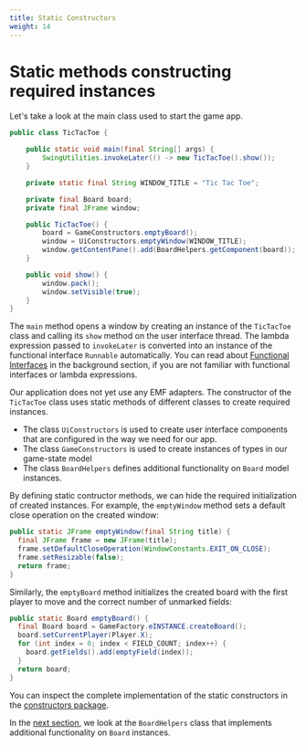 ```yaml
---
title: Static Constructors
weight: 14
---
```


# Static methods constructing required instances

Let's take a look at the main class used to start the game app.

```java
public class TicTacToe {

	public static void main(final String[] args) {
		SwingUtilities.invokeLater(() -> new TicTacToe().show());
	}

	private static final String WINDOW_TITLE = "Tic Tac Toe";

	private final Board board;
	private final JFrame window;

	public TicTacToe() {
		board = GameConstructors.emptyBoard();
		window = UiConstructors.emptyWindow(WINDOW_TITLE);
		window.getContentPane().add(BoardHelpers.getComponent(board));
	}

	public void show() {
		window.pack();
		window.setVisible(true);
	}
}
```

The `main` method opens a window by creating an instance of the `TicTacToe` class and calling its `show` method on the user interface thread.
The lambda expression passed to `invokeLater` is converted into an instance of the functional interface `Runnable` automatically.
You can read about [Functional Interfaces] in the background section, if you are not familiar with functional interfaces or lambda expressions.

[functional interfaces]: ../../background/functional_interfaces

Our application does not yet use any EMF adapters.
The constructor of the `TicTacToe` class uses static methods of different classes to create required instances.

- The class `UiConstructors` is used to create user interface components that are configured in the way we need for our app.
- The class `GameConstructors` is used to create instances of types in our game-state model
- The class `BoardHelpers` defines additional functionality on `Board` model instances.

By defining static contructor methods, we can hide the required initialization of created instances.
For example, the `emptyWindow` method sets a default close operation on the created window:

```java
public static JFrame emptyWindow(final String title) {
  final JFrame frame = new JFrame(title);
  frame.setDefaultCloseOperation(WindowConstants.EXIT_ON_CLOSE);
  frame.setResizable(false);
  return frame;
}
```

Similarly, the `emptyBoard` method initializes the created board with the first player to move and the correct number of unmarked fields:

```java
public static Board emptyBoard() {
  final Board board = GameFactory.eINSTANCE.createBoard();
  board.setCurrentPlayer(Player.X);
  for (int index = 0; index < FIELD_COUNT; index++) {
    board.getFields().add(emptyField(index));
  }
  return board;
}
```

You can inspect the complete implementation of the static constructors in the [constructors package].

[constructors package]: https://github.com/sebfisch/emf-adapter-tutorial-code/tree/step1-static-methods-v1/de.sebfisch.tictactoe/src/constructors

In the [next section], we look at the `BoardHelpers` class that implements additional functionality on `Board` instances.

[next section]: ../static_helpers
